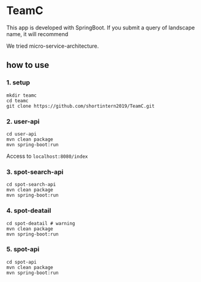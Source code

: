 # TeamC
This app is developed with SpringBoot. If you submit a query of landscape name, it will recommend 

We tried micro-service-architecture.

## how to use

### 1. setup
```
mkdir teamc
cd teamc
git clone https://github.com/shortintern2019/TeamC.git
```

### 2. user-api 
```
cd user-api
mvn clean package  
mvn spring-boot:run
```
Access to `localhost:8080/index`

### 3. spot-search-api
```
cd spot-search-api
mvn clean package
mvn spring-boot:run
```

### 4. spot-deatail
```
cd spot-deatail # warning
mvn clean package
mvn spring-boot:run
```

### 5. spot-api
```
cd spot-api
mvn clean package
mvn spring-boot:run
```
